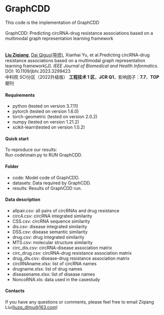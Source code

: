 # GraphCDD
This code is the implementation of GraphCDD
<br>
<br>
GraphCDD: Predicting circRNA-drug resistance associations based on a multimodal graph representation learning framework
<br>
<br>
<br>
[**Liu Ziqiang**](https://orcid.org/0000-0002-0002-4569), [Dai Qiguo(导师)](https://www.dlnu.edu.cn/comd/docs/20230821120522242524.pdf), Xianhai Yu, et al.Predicting circRNA-drug resistance associations based on a multimodal graph representation learning framework[J]. *IEEE Journal
of Biomedical and Health Informatics*. 
<br>
DOI: 10.1109/jbhi.2023.3299423 
<br>
中科院 SCI分区（2022升级版）  **工程技术 1 区**，**JCR Q1**，影响因子：**7.7**，**TOP** 期刊 
#### Requirements

* python (tested on version 3.7.11)  
* pytorch (tested on version 1.6.0)  
* torch-geometric (tested on version 2.0.2)  
* numpy (tested on version 1.21.2)  
* scikit-learn(tested on version 1.0.2)  

#### Quick start

To reproduce our results:  
Run code\main.py to RUN GraphCDD.  

#### Folder

* code: Model code of GraphCDD.  
* datasets: Data required by GraphCDD.  
* results: Results of GraphCDD run.




#### Data description
* allpair.csv: all pairs of circRNAs and drug resistance  
* circ4.csv: circRNA integrated similarity
* CSS.csv: circRNA sequence similarity
* dis.csv: disease integrated similarity
* DSS.csv: disease semantic similarity
* drug.csv: drug integrated similarity
* MTS.csv: molecular structure similarity
* circ_dis.csv: circRNA-disease association matrix   
* circ_drug.csv: circRNA-drug resistance association matrix  
* drug_dis.csv: disease-drug resistance association matrix   
* circRNAname.xlsx: list of circRNA names  
* drugname.xlsx: list of drug names  
* diseasename.xlsx: list of disease names  
* NoncoRNA.xls: data used in the casestudy

#### Contacts

If you have any questions or comments, please feel free to email Ziqiang Liu(liuzq_dlmu@163.com) 



